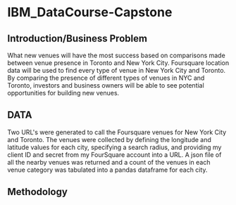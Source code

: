 # IBM_DataCourse-Capstone

## Introduction/Business Problem
What new venues will have the most success based on comparisons made between venue presence in Toronto and New York City. Foursquare location data will be used to find every type of venue in New York City and Toronto. By comparing the presence of different types of venues in NYC and Toronto, investors and business owners will be able to see potential opportunities for building new venues.

## DATA 
Two URL's were generated to call the Foursquare venues for New York City and Toronto. The venues were collected by defining the longitude and latitude values for each city, specifying a search radius, and providing my client ID and secret from my FourSquare account into a URL. A json file of all the nearby venues was returned and a count of the venues in each venue category was tabulated into a pandas dataframe for each city.

## Methodology
